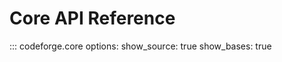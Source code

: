 # Core API Reference

::: codeforge.core
    options:
      show_source: true
      show_bases: true
